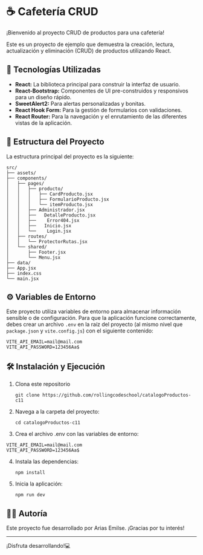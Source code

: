# ☕ Cafetería CRUD

¡Bienvenido al proyecto CRUD de productos para una cafetería!

Este es un proyecto de ejemplo que demuestra la creación, lectura, actualización y eliminación (CRUD) de productos utilizando React.

## 🚀 Tecnologías Utilizadas

* **React:** La biblioteca principal para construir la interfaz de usuario.
* **React-Bootstrap:** Componentes de UI pre-construidos y responsivos para un diseño rápido.
* **SweetAlert2:** Para alertas personalizadas y bonitas.
* **React Hook Form:** Para la gestión de formularios con validaciones.
* **React Router:** Para la navegación y el enrutamiento de las diferentes vistas de la aplicación.

## 📁 Estructura del Proyecto

La estructura principal del proyecto es la siguiente:
```
src/
├── assets/
├── components/
│   ├── pages/
│   │   ├── producto/
│   │   │   ├── CardProducto.jsx
│   │   │   ├── FormularioProducto.jsx
│   │   │   └── itemProducto.jsx
│   │   ├── Administrador.jsx
│   │   ├──   DetalleProducto.jsx
│   │   ├──    Error404.jsx
│   │   ├──   Inicio.jsx
│   │   └──    Login.jsx
│   ├── routes/
│   │   └── ProtectorRutas.jsx
│   └── shared/
│       ├── Footer.jsx
│       └── Menu.jsx
├── data/
├── App.jsx
├── index.css
└── main.jsx
```

## ⚙️ Variables de Entorno

Este proyecto utiliza variables de entorno para almacenar información sensible o de configuración. Para que la aplicación funcione correctamente, debes crear un archivo `.env` en la raíz del proyecto (al mismo nivel que `package.json` y `vite.config.js`) con el siguiente contenido:

```dotenv
VITE_API_EMAIL=mail@mail.com
VITE_API_PASSWORD=123456Aa$
```

## 🛠️ Instalación y Ejecución
1. Clona este repositorio

    ```git clone https://github.com/rollingcodeschool/catalogoProductos-c11```
1. Navega a la carpeta del proyecto:


    ```cd catalogoProductos-c11```
1. Crea el archivo .env con las variables de entorno: 

```dotenv
VITE_API_EMAIL=mail@mail.com
VITE_API_PASSWORD=123456Aa$
```

4. Instala las dependencias:

    ```npm install```
1. Inicia la aplicación:
 
    ```npm run dev```

## 👩‍💻 Autoría

Este proyecto fue desarrollado por Arias Emilse. ¡Gracias por tu interés!

---- 

¡Disfruta desarrollando!💻